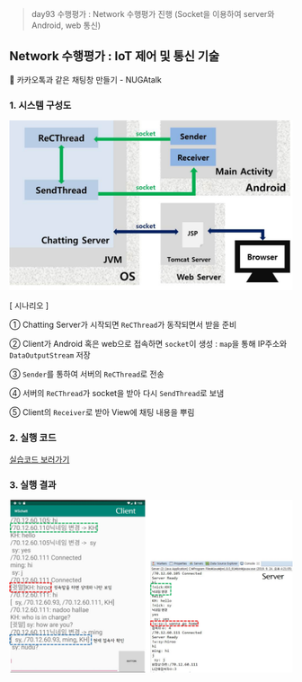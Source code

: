 > day93 수행평가 : Network 수행평가 진행 (Socket을 이용하여 server와 Android, web 통신)

## Network 수행평가 : IoT 제어 및 통신 기술

 :speech_balloon: ​카카오톡과 같은 채팅창 만들기 - NUGAtalk

### 1. 시스템 구성도

![시스템구성도](../Image/Result/workshop/Network_NUGAtalk/시스템구성도.jpg)

[ 시나리오 ]

① Chatting Server가 시작되면 `ReCThread`가 동작되면서 받을 준비

② Client가 Android 혹은 web으로 접속하면 `socket`이 생성 : `map`을 통해 IP주소와 `DataOutputStream` 저장

③ `Sender`를 통하여 서버의 `ReCThread`로 전송

④ 서버의 `ReCThread`가 socket을 받아 다시 `SendThread`로 보냄

⑤ Client의 `Receiver`로 받아 View에 채팅 내용을 뿌림

### 2. 실행 코드

[실습코드 보러가기](https://github.com/xuansohx/TIL/tree/master/%EC%8B%A4%EC%8A%B5%EC%BD%94%EB%93%9C/Network/day93_Network_Socket_NUGAtalk)



### 3. 실행 결과

![NUGAtalk](../Image/Result/workshop/Network_NUGAtalk/NUGAtalk.jpg)
